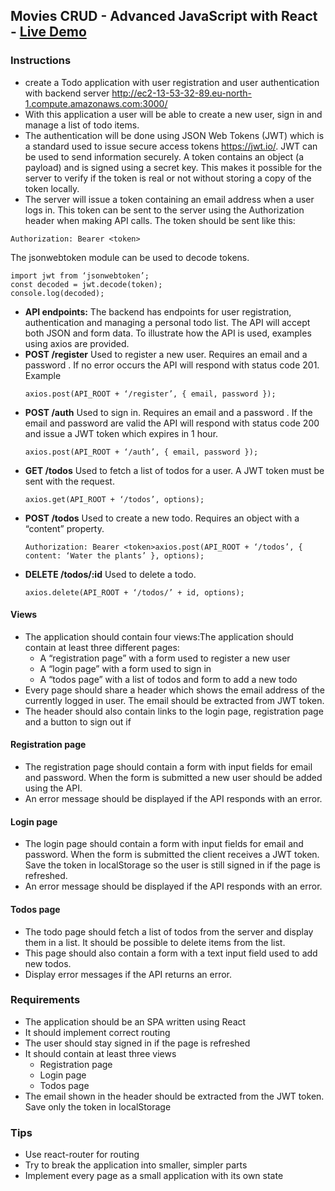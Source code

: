 ## Movies CRUD - Advanced JavaScript with React - [Live Demo]( http://truptigaonkar.github.io/mandatory-advanced-js2/)
### Instructions
* create a Todo application with user registration and user authentication with backend server http://ec2-13-53-32-89.eu-north-1.compute.amazonaws.com:3000/
* With this application a user will be able to create a new user, sign in and manage a list of todo items.
* The authentication will be done using JSON Web Tokens (JWT) which is a standard used to issue secure access tokens https://jwt.io/. JWT can be used to send information securely. A token contains an object (a payload) and is signed using a secret key. This makes it possible for the server to verify if the token is real or not without storing a copy of the token locally.
* The server will issue a token containing an email address when a user logs in. This token can be sent to the server using the Authorization header when making API calls.
The token should be sent like this: 
```
Authorization: Bearer <token>
```
The jsonwebtoken module can be used to decode tokens.
```
import jwt from ‘jsonwebtoken’;
const decoded = jwt.decode(token);
console.log(decoded);
```
* **API endpoints:**
  The backend has endpoints for user registration, authentication and managing a personal todo list. The API will accept both   JSON and form data. To illustrate how the API is used, examples using axios are provided.
* **POST /register**
  Used to register a new user. Requires an email and a password . If no error occurs the API will respond with status code 201.
  Example
  ```
  axios.post(API_ROOT + ‘/register’, { email, password });
  ```
* **POST /auth**
  Used to sign in. Requires an email and a password . If the email and password are valid the API will respond with status code 200 and issue a JWT token which expires in 1 hour.
  ```
  axios.post(API_ROOT + ‘/auth’, { email, password });
  ```
* **GET /todos**
Used to fetch a list of todos for a user. A JWT token must be sent with the request.
  ```
  axios.get(API_ROOT + ‘/todos’, options);
  ```
* **POST /todos**
Used to create a new todo. Requires an object with a “content” property.
  ```
  Authorization: Bearer <token>axios.post(API_ROOT + ‘/todos’, { content: ‘Water the plants’ }, options);
  ```
* **DELETE /todos/:id**
Used to delete a todo.
  ```
  axios.delete(API_ROOT + ‘/todos/’ + id, options);
  ```
  
#### Views
* The application should contain four views:The application should contain at least three different pages:
    * A “registration page” with a form used to register a new user
    * A “login page” with a form used to sign in
    * A “todos page” with a list of todos and form to add a new todo
* Every page should share a header which shows the email address of the currently logged in user. The email should be extracted from JWT token.
* The header should also contain links to the login page, registration page and a button to sign out if
#### Registration page
* The registration page should contain a form with input fields for email and password. When the form is submitted a new user should be added using the API.
* An error message should be displayed if the API responds with an error.
#### Login page
* The login page should contain a form with input fields for email and password. When the form is submitted the client receives a JWT token. Save the token in localStorage so the user is still signed in if the page is refreshed.
* An error message should be displayed if the API responds with an error.
#### Todos page
* The todo page should fetch a list of todos from the server and display them in a list. It should be possible to delete items from the list.
* This page should also contain a form with a text input field used to add new todos.
* Display error messages if the API returns an error.

### Requirements
* The application should be an SPA written using React
* It should implement correct routing
* The user should stay signed in if the page is refreshed
* It should contain at least three views
  * Registration page
  * Login page
  * Todos page
* The email shown in the header should be extracted from the JWT token. Save only the token in localStorage

### Tips
* Use react-router for routing
* Try to break the application into smaller, simpler parts
* Implement every page as a small application with its own state


